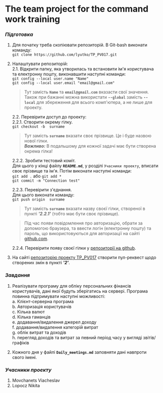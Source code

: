 # The team project for the command work training
### *Підготовка*

1. Для початку треба скопіювати репозиторій. В Git-bash виконати команду:  
        `git clone https://github.com/lyutko/TP_PV017.git`
2. Налаштувати репозиторій:  
    2.1. Відкрити папку, яка утворилась та встановити ім'я користувача та електронну пошту, виконавшити наступні команди:  
        `git config --local user.name "Name"`  
        `git config --local user.email "email@gmail.com"`

    > Тут замість  **`Name`**  та  **`email@gmail.com`**  вказасти свої значення.  
    > Також при бажанні можна використати **`--global`** замість **`--local`** для збереження для всього комп'ютера, а не лише для проекту.

    2.2. Перевірити доступ до проекту:  
    2.2.1. Створити окрему гілку.  
        `git checkout -b  surname`  
    > Тут замість **`surname`** вказати своє прізвище. Це і буде назвою нової гілки.  
    > ***Важливо:*** В подальшому для кожної задачі має бути створена окрема гілка!

    2.2.2. Зробити тестовий коміт.  
    Для цього у кінці файлу **`README.md`**, у розділі `Учасники проекту`, вписати своє прізвище та ім'я.
    Потім виконати наступні команди:  
        `git add .`  або `git add *`  
        `git commit -m "Connection test"`  
		
	2.2.3. Перевірити з'єднання.  
    Для цього виконати команду:  
        `git push origin  surname` 

    > Тут замість **`surname`** вказати назву своєї гілки, створеної в пункті ***'2.2.1'*** (тобто має бути своє прізвище).  

    > Під час появи повідомлення про авторизацію, обрати за допомогою браузера, та ввести логін (електронну пошту) та пароль, що використовуються для авторизації на сайті [github.com](https://github.com).  

    2.2.4. Перевірити появу своєї гілки у [репозиторії на github](https://github.com/lyutko/TP_PV017).

3. На сайті [репозиторію проекту TP_PV017](https://github.com/lyutko/TP_PV017) створити пул-реквест щодо створених змін в пункті ***'2'***.


### *Завдання*
1. Реалізувати програму для обліку персональних фінансів користувачів, дані якої будуть зберігатись на сервері. Програма повинна підтримувати наступні можливості:  
    a. Клієнт-серверна програма  
    b. Авторизація користувачів  
    c. Кілька валют  
    d. Кілька гаманців  
    e. додавання/видалення джерел доходу  
    f. додавання/видалення категорій витрат  
    g. облік витрат та доходів  
    h. перегляд доходів та витрат за певний період часу у вигляді звітів/графіків  

2. Кожного дня у файлі **`Daily_meetings.md`** заповняти дані навпроти свого імені.


### *Учасники проекту*
1. Movchanets Viacheslav
2. Lopocz Nikita





